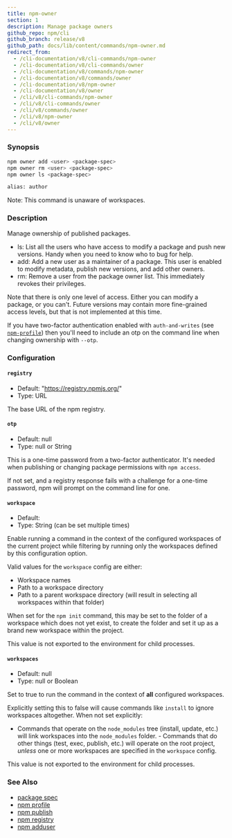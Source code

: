 ```yaml
---
title: npm-owner
section: 1
description: Manage package owners
github_repo: npm/cli
github_branch: release/v8
github_path: docs/lib/content/commands/npm-owner.md
redirect_from:
  - /cli-documentation/v8/cli-commands/npm-owner
  - /cli-documentation/v8/cli-commands/owner
  - /cli-documentation/v8/commands/npm-owner
  - /cli-documentation/v8/commands/owner
  - /cli-documentation/v8/npm-owner
  - /cli-documentation/v8/owner
  - /cli/v8/cli-commands/npm-owner
  - /cli/v8/cli-commands/owner
  - /cli/v8/commands/owner
  - /cli/v8/npm-owner
  - /cli/v8/owner
---
```


### Synopsis

```bash
npm owner add <user> <package-spec>
npm owner rm <user> <package-spec>
npm owner ls <package-spec>

alias: author
```

Note: This command is unaware of workspaces.

### Description

Manage ownership of published packages.

- ls: List all the users who have access to modify a package and push new versions. Handy when you need to know who to bug for help.
- add: Add a new user as a maintainer of a package. This user is enabled to modify metadata, publish new versions, and add other owners.
- rm: Remove a user from the package owner list. This immediately revokes their privileges.

Note that there is only one level of access. Either you can modify a package, or you can't. Future versions may contain more fine-grained access levels, but that is not implemented at this time.

If you have two-factor authentication enabled with `auth-and-writes` (see [`npm-profile`](/cli/v8/commands/npm-profile)) then you'll need to include an otp on the command line when changing ownership with `--otp`.

### Configuration

#### `registry`

- Default: "https://registry.npmjs.org/"
- Type: URL

The base URL of the npm registry.

#### `otp`

- Default: null
- Type: null or String

This is a one-time password from a two-factor authenticator. It's needed when publishing or changing package permissions with `npm access`.

If not set, and a registry response fails with a challenge for a one-time password, npm will prompt on the command line for one.

#### `workspace`

- Default:
- Type: String (can be set multiple times)

Enable running a command in the context of the configured workspaces of the current project while filtering by running only the workspaces defined by this configuration option.

Valid values for the `workspace` config are either:

- Workspace names
- Path to a workspace directory
- Path to a parent workspace directory (will result in selecting all workspaces within that folder)

When set for the `npm init` command, this may be set to the folder of a workspace which does not yet exist, to create the folder and set it up as a brand new workspace within the project.

This value is not exported to the environment for child processes.

#### `workspaces`

- Default: null
- Type: null or Boolean

Set to true to run the command in the context of **all** configured workspaces.

Explicitly setting this to false will cause commands like `install` to ignore workspaces altogether. When not set explicitly:

- Commands that operate on the `node_modules` tree (install, update, etc.) will link workspaces into the `node_modules` folder. - Commands that do other things (test, exec, publish, etc.) will operate on the root project, _unless_ one or more workspaces are specified in the `workspace` config.

This value is not exported to the environment for child processes.

### See Also

- [package spec](/cli/v8/using-npm/package-spec)
- [npm profile](/cli/v8/commands/npm-profile)
- [npm publish](/cli/v8/commands/npm-publish)
- [npm registry](/cli/v8/using-npm/registry)
- [npm adduser](/cli/v8/commands/npm-adduser)
